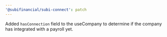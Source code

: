 ```yaml
---
'@subifinancial/subi-connect': patch
---
```


Added `hasConnection` field to the useCompany to determine if the company has
integrated with a payroll yet.
